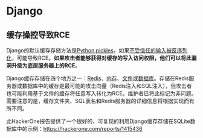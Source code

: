 # Django

## 缓存操控导致RCE
Django的默认缓存存储方法是[Python pickles](https://docs.python.org/3/library/pickle.html)，如果[不受信任的输入被反序列化](https://media.blackhat.com/bh-us-11/Slaviero/BH_US_11_Slaviero_Sour_Pickles_Slides.pdf)，可能导致RCE。**如果攻击者能够获得对缓存的写入访问权限，他们可以将此漏洞升级为底层服务器上的RCE**。

Django缓存存储在四个地方之一：[Redis](https://github.com/django/django/blob/48a1929ca050f1333927860ff561f6371706968a/django/core/cache/backends/redis.py#L12)、[内存](https://github.com/django/django/blob/48a1929ca050f1333927860ff561f6371706968a/django/core/cache/backends/locmem.py#L16)、[文件](https://github.com/django/django/blob/48a1929ca050f1333927860ff561f6371706968a/django/core/cache/backends/filebased.py#L16)或[数据库](https://github.com/django/django/blob/48a1929ca050f1333927860ff561f6371706968a/django/core/cache/backends/db.py#L95)。存储在Redis服务器或数据库中的缓存是最可能的攻击向量（Redis注入和SQL注入），但攻击者也可能利用基于文件的缓存将任意写入转化为RCE。维护者已将此标记为非问题。需要注意的是，缓存文件夹、SQL表名和Redis服务器的详细信息将根据实现而有所不同。

此HackerOne报告提供了一个很好的、可复现的利用Django缓存存储在SQLite数据库中的示例：https://hackerone.com/reports/1415436
